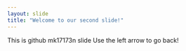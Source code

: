 ```yaml
---
layout: slide
title: "Welcome to our second slide!"
---
```

This is github mk17173n slide
Use the left arrow to go back!
